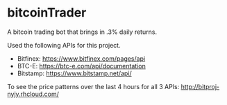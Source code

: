# bitcoinTrader
A bitcoin trading bot that brings in .3% daily returns.

Used the following APIs for this project. 
* Bitfinex: https://www.bitfinex.com/pages/api
* BTC-E: https://btc-e.com/api/documentation
* Bitstamp: https://www.bitstamp.net/api/

To see the price patterns over the last 4 hours for all 3 APIs:
http://bitproj-nyjy.rhcloud.com/

